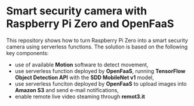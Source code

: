 # Smart security camera with Raspberry Pi Zero and OpenFaaS

This repository shows how to turn Raspberry Pi Zero into a smart security camera using serverless functions. The solution is based on the following key components:
* use of available **Motion** software to detect movement,
* use serverless function deployed by **OpenFaaS**, running **TensorFlow Object Detection API** with the **SDD MobileNet v1** model,
* use serverless funciton deployed by **OpenFaaS** to upload images into **Amazon S3** and send e-mail notifications,
* enable remote live video steaming through **remot3.it**

